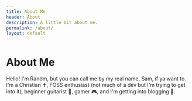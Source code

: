 ```yaml
---
title: About Me
header: About
description: A little bit about me.
permalink: /about/
layout: default
---
```

# About Me

<div class="wrapper">
Hello! I'm Randm, but you can call me by my real name, Sam, if ya want to. I'm a Christian ✝️, FOSS enthusiast (not much of a dev but I'm trying to get into it), beginner guitarist 🎸, gamer 🎮, and I'm getting into blogging 📝.
</div>

